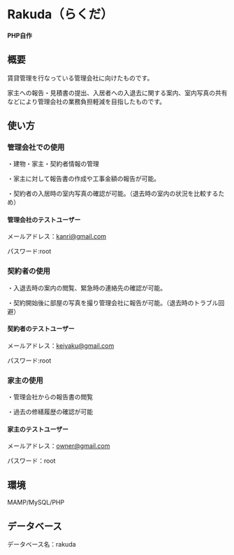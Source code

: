 # Rakuda（らくだ）

#### PHP自作

## 概要

賃貸管理を行なっている管理会社に向けたものです。

家主への報告・見積書の提出、入居者への入退去に関する案内、室内写真の共有などにより管理会社の業務負担軽減を目指したものです。

## 使い方
### 管理会社での使用

 ・建物・家主・契約者情報の管理

 ・家主に対して報告書の作成や工事金額の報告が可能。

 ・契約者の入居時の室内写真の確認が可能。（退去時の室内の状況を比較するため）

#### 管理会社のテストユーザー

メールアドレス：kanri@gmail.com

パスワード:root

### 契約者の使用

・入退去時の案内の閲覧、緊急時の連絡先の確認が可能。

・契約開始後に部屋の写真を撮り管理会社に報告が可能。（退去時のトラブル回避）

#### 契約者のテストユーザー

メールアドレス：keiyaku@gmail.com

パスワード:root

### 家主の使用

・管理会社からの報告書の閲覧

・過去の修繕履歴の確認が可能

#### 家主のテストユーザー

メールアドレス：owner@gmail.com

パスワード：root

## 環境

MAMP/MySQL/PHP

## データベース

データベース名：rakuda

